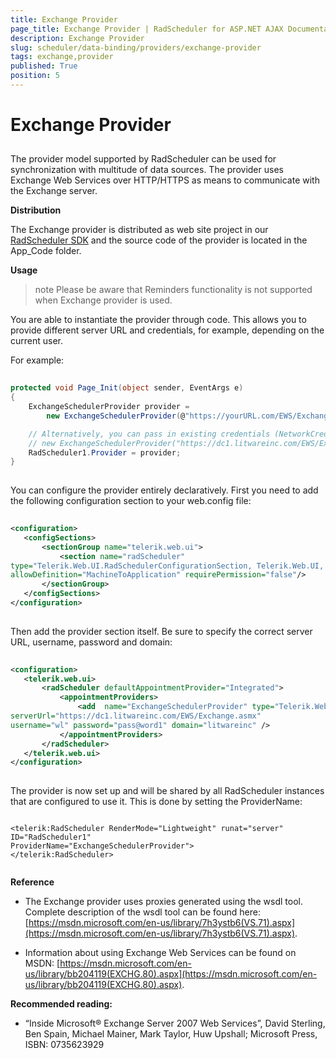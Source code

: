 ```yaml
---
title: Exchange Provider
page_title: Exchange Provider | RadScheduler for ASP.NET AJAX Documentation
description: Exchange Provider
slug: scheduler/data-binding/providers/exchange-provider
tags: exchange,provider
published: True
position: 5
---
```


# Exchange Provider



## 

The provider model supported by RadScheduler can be used for synchronization with multitude of data sources. The provider uses Exchange Web Services over HTTP/HTTPS as means to communicate with the Exchange server.

**Distribution**

The Exchange provider is distributed as web site project in our [RadScheduler SDK](https://github.com/telerik/aspnet-sdk/tree/master/Scheduler) and the source code of the provider is located in the App_Code folder.

**Usage**

>note Please be aware that Reminders functionality is not supported when Exchange provider is used.
>


You are able to instantiate the provider through code. This allows you to provide different server URL and credentials, for example, depending on the current user.

For example:

````C#
	
protected void Page_Init(object sender, EventArgs e)
{
	ExchangeSchedulerProvider provider =
		new ExchangeSchedulerProvider(@"https://yourURL.com/EWS/Exchange.asmx", "username", "password", "domain", "CalendarName");

	// Alternatively, you can pass in existing credentials (NetworkCredential object):
	// new ExchangeSchedulerProvider("https://dc1.litwareinc.com/EWS/Exchange.asmx", credentials);
	RadScheduler1.Provider = provider;
}  
	
````



You can configure the provider entirely declaratively. First you need to add the following configuration section to your web.config file:

````XML
	
<configuration>
   <configSections>
	   <sectionGroup name="telerik.web.ui">
		   <section name="radScheduler"
type="Telerik.Web.UI.RadSchedulerConfigurationSection, Telerik.Web.UI, PublicKeyToken=121fae78165ba3d4"
allowDefinition="MachineToApplication" requirePermission="false"/>
	   </sectionGroup>
   </configSections>
</configuration> 
	
````



Then add the provider section itself. Be sure to specify the correct server URL, username, password and domain:

````XML
	
<configuration>
   <telerik.web.ui>
	   <radScheduler defaultAppointmentProvider="Integrated">
		   <appointmentProviders>
			   <add  name="ExchangeSchedulerProvider" type="Telerik.Web.Examples.Scheduler.ExchangeSchedulerProvider"
serverUrl="https://dc1.litwareinc.com/EWS/Exchange.asmx"
username="wl" password="pass@word1" domain="litwareinc" />
		   </appointmentProviders>
	   </radScheduler>
   </telerik.web.ui>
</configuration> 
	
````



The provider is now set up and will be shared by all RadScheduler instances that are configured to use it. This is done by setting the ProviderName:

````ASPNET
	
<telerik:RadScheduler RenderMode="Lightweight" runat="server" ID="RadScheduler1"
ProviderName="ExchangeSchedulerProvider">
</telerik:RadScheduler>  
	
````



**Reference**

* The Exchange provider uses proxies generated using the wsdl tool. Complete description of the wsdl tool can be found here: [https://msdn.microsoft.com/en-us/library/7h3ystb6(VS.71).aspx](https://msdn.microsoft.com/en-us/library/7h3ystb6(VS.71).aspx).

* Information about using Exchange Web Services can be found on MSDN: [https://msdn.microsoft.com/en-us/library/bb204119(EXCHG.80).aspx](https://msdn.microsoft.com/en-us/library/bb204119(EXCHG.80).aspx).

**Recommended reading:**

* “Inside Microsoft® Exchange Server 2007 Web Services”, David Sterling, Ben Spain, Michael Mainer, Mark Taylor, Huw Upshall; Microsoft Press, ISBN: 0735623929
